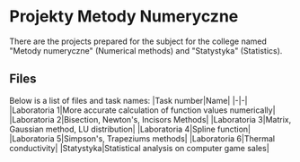 # Projekty Metody Numeryczne
There are the projects prepared for the subject for the college named "Metody numeryczne" (Numerical methods) and "Statystyka" (Statistics).

## Files

Below is a list of files and task names:
|Task number|Name|
|-|-|
|Laboratoria 1|More accurate calculation of function values numerically|
|Laboratoria 2|Bisection, Newton's, Incisors Methods|
|Laboratoria 3|Matrix, Gaussian method, LU distribution|
|Laboratoria 4|Spline function|
|Laboratoria 5|Simpson's, Trapeziums methods|
|Laboratoria 6|Thermal conductivity|
|Statystyka|Statistical analysis on computer game sales|